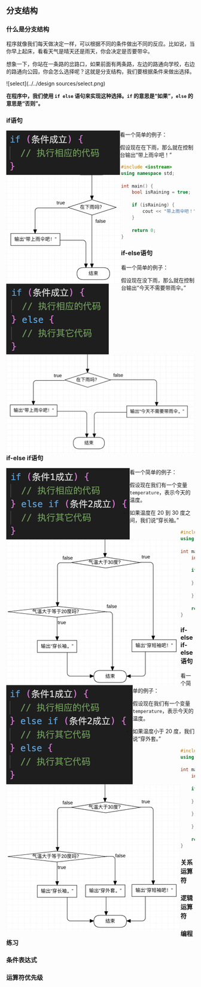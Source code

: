 ## 分支结构

### 什么是分支结构

程序就像我们每天做决定一样，可以根据不同的条件做出不同的反应。比如说，当你早上起床，看看天气是晴天还是雨天，你会决定是否要带伞。

想象一下，你站在一条路的岔路口，如果前面有两条路，左边的路通向学校，右边的路通向公园，你会怎么选择呢？这就是分支结构，我们要根据条件来做出选择。

![select](../../design sources/select.png)



**在程序中，我们使用 `if else` 语句来实现这种选择。`if` 的意思是“如果”，`else` 的意思是“否则”。**

### if语句

<img src="../../design sources/if.png" alt="if" style="zoom:100%;" align="left"/>

看一个简单的例子：

假设现在在下雨，那么就在控制台输出“带上雨伞吧！”

<img src="../../design sources/fc-if.png" alt="fc-if" style="zoom:50%;" align="left"/>

```c++
#include <iostream>
using namespace std;

int main() {
    bool isRaining = true;  // 假设现在在下雨

    if (isRaining) {
        cout << "带上雨伞吧！" << endl;
    }

    return 0;
}
```



### if-else语句

<img src="../../design sources/if-else.png" alt="if" style="zoom:100%;" align="left"/>

看一个简单的例子：

<img src="../../design sources/fc-ifelse.png" alt="fc-if" style="zoom:50%;" align="left"/>

假设现在没下雨，那么就在控制台输出“今天不需要带雨伞。”

```c++
#include <iostream>
using namespace std;

int main() {
    bool isRaining = false;  // 假设现在没下雨

    if (isRaining) {
        cout << "带上雨伞吧！" << endl;
    } else {
        cout << "今天不需要带雨伞。" << endl;
    }
    
    return 0;
}
```



### if-else if语句

<img src="../../design sources/if-else-if.png" alt="if-else-if" style="zoom:100%;" align="left"/>

看一个简单的例子：

<img src="../../design sources/fc-if-elseif.png" alt="fc-if" style="zoom:50%;" align="left"/>

假设现在我们有一个变量 `temperature`，表示今天的温度。

* 如果温度在 20 到 30 度之间，我们说“穿长袖。”

```c++
#include <iostream>
using namespace std;

int main() {
    int temperature = 25;  // 假设现在的温度是25度

    if (temperature > 30) {
        cout << "穿短袖吧！" << endl;
    } else if (temperature >= 20) {
        cout << "穿长袖。" << endl;
    } 
    
    return 0;
}
```



### if-else if-else语句

<img src="../../design sources/if-elseif-else.png" alt="if-else-if" style="zoom:100%;" align="left"/>

看一个简单的例子：

<img src="../../design sources/fc-if-elseif-else.png" alt="fc-if" style="zoom:50%;" align="left"/>

假设现在我们有一个变量 `temperature`，表示今天的温度。

* 如果温度小于 20 度，我们说“穿外套。”

```c++
#include <iostream>
using namespace std;

int main() {
    int temperature = 10;  // 假设现在的温度是10度

    if (temperature > 30) {
        cout << "穿短袖吧！" << endl;
    } else if (temperature >= 20) {
        cout << "穿长袖。" << endl;
    } else {
        cout << "穿外套。" << endl;
    }
    
    return 0;
}
```



### 关系运算符







### 逻辑运算符







### 编程练习







### 条件表达式







### 运算符优先级



